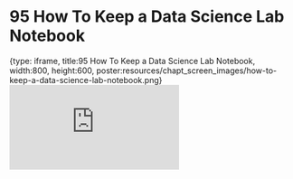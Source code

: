# 95 How To Keep a Data Science Lab Notebook
 
{type: iframe, title:95 How To Keep a Data Science Lab Notebook, width:800, height:600, poster:resources/chapt_screen_images/how-to-keep-a-data-science-lab-notebook.png}
![](https://datatrail-jhu.github.io/DataTrail/no_toc/how-to-keep-a-data-science-lab-notebook.html)
 

 
